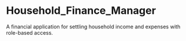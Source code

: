 # Household_Finance_Manager
 A financial application for settling household income and expenses with role-based access.
